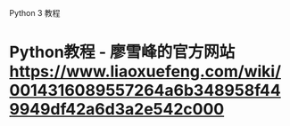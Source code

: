 ﻿Python 3 教程

Python教程 - 廖雪峰的官方网站 https://www.liaoxuefeng.com/wiki/0014316089557264a6b348958f449949df42a6d3a2e542c000
============
